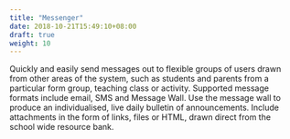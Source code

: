```yaml
---
title: "Messenger"
date: 2018-10-21T15:49:10+08:00
draft: true
weight: 10
---
```


Quickly and easily send messages out to flexible groups of users drawn from other areas of the system, such as students and parents from a particular form group, teaching class or activity.  Supported message formats include email, SMS and Message Wall. Use the message wall to produce an individualised, live daily bulletin of announcements. Include attachments in the form of links, files or HTML, drawn direct from the school wide resource bank.
